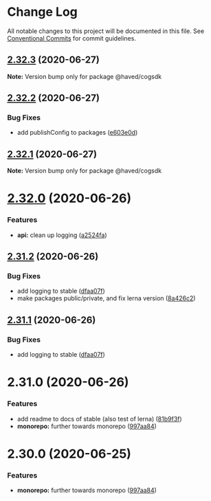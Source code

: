 # Change Log

All notable changes to this project will be documented in this file.
See [Conventional Commits](https://conventionalcommits.org) for commit guidelines.

## [2.32.3](https://github.com/haved/cognite-sdk-js/compare/@haved/cogsdk@2.32.2...@haved/cogsdk@2.32.3) (2020-06-27)

**Note:** Version bump only for package @haved/cogsdk





## [2.32.2](https://github.com/haved/cognite-sdk-js/compare/@haved/cogsdk@2.32.1...@haved/cogsdk@2.32.2) (2020-06-27)


### Bug Fixes

* add publishConfig to packages ([e603e0d](https://github.com/haved/cognite-sdk-js/commit/e603e0da152635e0d37a2d8261bcfbdabd46030a))





## [2.32.1](https://github.com/haved/cognite-sdk-js/compare/@haved/cogsdk@2.32.0...@haved/cogsdk@2.32.1) (2020-06-27)

**Note:** Version bump only for package @haved/cogsdk





# [2.32.0](https://github.com/haved/cognite-sdk-js/compare/@haved/cogsdk@2.31.2...@haved/cogsdk@2.32.0) (2020-06-26)


### Features

* **api:** clean up logging ([a2524fa](https://github.com/haved/cognite-sdk-js/commit/a2524fa928f7cb18c4539ebb4ff73cf3a879720d))





## [2.31.2](https://github.com/haved/cognite-sdk-js/compare/@haved/cogsdk@2.31.0...@haved/cogsdk@2.31.2) (2020-06-26)


### Bug Fixes

* add logging to stable ([dfaa07f](https://github.com/haved/cognite-sdk-js/commit/dfaa07f256d1b12f39fdcc3ea13f7f3697e1241f))
* make packages public/private, and fix lerna version ([8a426c2](https://github.com/haved/cognite-sdk-js/commit/8a426c218309cd3d228f1eda00cf1ae14ea39bcb))





## [2.31.1](https://github.com/haved/cognite-sdk-js/compare/@haved/cogsdk@2.31.0...@haved/cogsdk@2.31.1) (2020-06-26)


### Bug Fixes

* add logging to stable ([dfaa07f](https://github.com/haved/cognite-sdk-js/commit/dfaa07f256d1b12f39fdcc3ea13f7f3697e1241f))





# 2.31.0 (2020-06-26)


### Features

* add readme to docs of stable (also test of lerna) ([81b9f3f](https://github.com/haved/cognite-sdk-js/commit/81b9f3fa7b522cc1c53d4b23c688823a76aea4fc))
* **monorepo:** further towards monorepo ([997aa84](https://github.com/haved/cognite-sdk-js/commit/997aa845217516a2bdf20ec1b569ba911a1b2e60))





# 2.30.0 (2020-06-25)


### Features

* **monorepo:** further towards monorepo ([997aa84](https://github.com/cognitedata/cognite-sdk-js/commit/997aa845217516a2bdf20ec1b569ba911a1b2e60))
